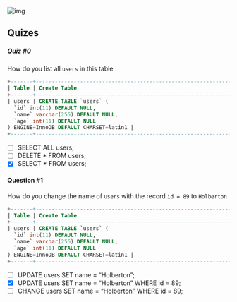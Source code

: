 ![img](https://assets.imaginablefutures.com/media/images/ALX_Logo.max-200x150.png)

## Quizes

##### Quiz #0
How do you list all ```users``` in this table
```sql
+-------+-------------------------------------------------------------------------------------------------------------------------------+
| Table | Create Table                                                                                                                  |
+-------+-------------------------------------------------------------------------------------------------------------------------------+
| users | CREATE TABLE `users` (
  `id` int(11) DEFAULT NULL,
  `name` varchar(256) DEFAULT NULL,
  `age` int(11) DEFAULT NULL
) ENGINE=InnoDB DEFAULT CHARSET=latin1 |
+-------+-------------------------------------------------------------------------------------------------------------------------------+
```
* [ ] SELECT ALL users;
* [ ] DELETE * FROM users;
* [X] SELECT * FROM users;

#### Question #1
How do you change the name of ```users``` with the record ```id = 89``` to ```Holberton```

```sql
+-------+-------------------------------------------------------------------------------------------------------------------------------+
| Table | Create Table                                                                                                                  |
+-------+-------------------------------------------------------------------------------------------------------------------------------+
| users | CREATE TABLE `users` (
  `id` int(11) DEFAULT NULL,
  `name` varchar(256) DEFAULT NULL,
  `age` int(11) DEFAULT NULL
) ENGINE=InnoDB DEFAULT CHARSET=latin1 |
+-------+-------------------------------------------------------------------------------------------------------------------------------+
```

* [ ] UPDATE users SET name = “Holberton”;
* [X] UPDATE users SET name = “Holberton” WHERE id = 89;
* [ ] CHANGE users SET name = “Holberton” WHERE id = 89;
